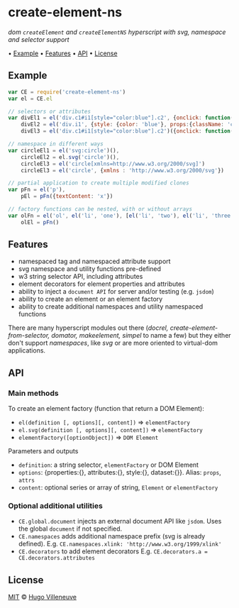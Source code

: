 <!-- markdownlint-disable MD004 MD007 MD010 MD041 MD022 MD024 MD032 MD036 -->

# create-element-ns

*dom `createElement` and `createElementNS` hyperscript with svg, namespace and selector support*

• [Example](#example) • [Features](#features) • [API](#api) • [License](#license)

## Example

```javascript
var CE = require('create-element-ns')
var el = CE.el

// selectors or attributes
var divEl1 = el('div.c1#i1[style="color:blue"].c2', {onclick: function() {}})(),
    divEl2 = el('div.i1', {style: {color: 'blue'}, props:{className: 'c1 c2', , onclick: function() {}}})(),
    divEl3 = el('div.c1#i1[style="color:blue"].c2')({onclick: function() {}}),

// namespace in different ways
var circleEl1 = el('svg:circle')(),
    circleEl2 = el.svg('circle')(),
    circleEl3 = el('circle[xmlns=http://www.w3.org/2000/svg]')
    circleEl3 = el('circle', {xmlns : 'http://www.w3.org/2000/svg'})

// partial application to create multiple modified clones
var pFn = el('p'),
    pEl = pFn({textContent: 'x'})

// factory functions can be nested, with or without arrays
var olFn = el('ol', el('li', 'one'), [el('li', 'two'), el('li', 'three')]),
    olEl = pFn()
```

## Features

* namespaced tag and namespaced attribute support
* svg namespace and utility functions pre-defined
* w3 string selector API, including attributes
* element decorators for element properties and attributes
* ability to inject a `document API` for server and/or testing (e.g. `jsdom`)
* ability to create an element or an element factory
* ability to create additional namespaces and utility namespaced functions

There are many hyperscript modules out there
(*docrel, create-element-from-selector, domator, makeelement, simpel* to name a few)
but they either don't support *namespaces*, like *svg* or are more oriented to virtual-dom applications.

## API

### Main methods

To create an element factory (function that return a DOM Element):
* `el(definition [, options][, content])` => `elementFactory`
* `el.svg(definition [, options][, content])` => `elementFactory`
* `elementFactory([optionObject])` => `DOM Element`

Parameters and outputs
* `definition`: a string selector, `elementFactory` or DOM Element
* `options`: {properties:{}, attributes:{}, style:{}, dataset:{}}. Alias: `props`, `attrs`
* `content`: optional series or array of string, `Element` or `elementFactory`

### Optional additional utilities

* `CE.global.document` injects an external document API like `jsdom`. Uses the global `document` if not specified.
* `CE.namespaces` adds additional namespace prefix (svg is already defined). E.g. `CE.namespaces.xlink: 'http://www.w3.org/1999/xlink'`
* `CE.decorators` to add element decorators E.g. `CE.decorators.a = CE.decorators.attributes`

## License

[MIT](http://www.opensource.org/licenses/MIT) © [Hugo Villeneuve](https://github.com/hville)
